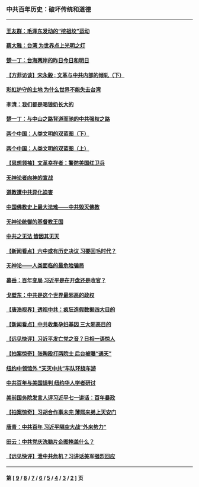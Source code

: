 ### 中共百年历史：破坏传统和道德
---
#### [王友群：毛泽东发动的“挖祖坟”运动](../../pages/nf1176114/n13723639.md?07250430) 
#### [蔡大雅：台湾 为世界点上光明之灯](../../pages/nf1176114/n13531530.md?07250430) 
#### [楚一丁：台海两岸的昨日今日和明日](../../pages/nf1176114/n13531468.md?07250430) 
#### [【方菲访谈】宋永毅 : 文革与中共内部的倾轧（下）](../../pages/nf1176114/n13486836.md?07250430) 
#### [彩虹护守的土地 为什么世界不能失去台湾](../../pages/nf1176114/n13476849.md?07250430) 
#### [李清：我们都是喝狼奶长大的](../../pages/nf1176114/n13471478.md?07250430) 
#### [楚一丁：与中山之路背道而驰的中共强权之路](../../pages/nf1176114/n13437270.md?07250430) 
#### [两个中国：人类文明的双蓝图（下）](../../pages/nf1176114/n13423132.md?07250430) 
#### [两个中国：人类文明的双蓝图（上）](../../pages/nf1176114/n13422687.md?07250430) 
#### [【思想领袖】文革幸存者：警防美国红卫兵](../../pages/nf1176114/n13339289.md?07250430) 
#### [无神论者向神的宣战](../../pages/nf1176114/n13281535.md?07250430) 
#### [道教遭中共异化迫害](../../pages/nf1176114/n13281463.md?07250430) 
#### [中国佛教史上最大法难——中共毁灭佛教](../../pages/nf1176114/n13281397.md?07250430) 
#### [无神论统御的基督教王国](../../pages/nf1176114/n13281280.md?07250430) 
#### [中共之无法 皆因其无天](../../pages/nf1176114/n13281088.md?07250430) 
#### [【新闻看点】六中或有历史决议 习要回毛时代？](../../pages/nf1176114/n13222895.md?07250430) 
#### [无神论——人类面临的最危险骗局](../../pages/nf1176114/n13196137.md?07250430) 
#### [慕岳：百年变局 习近平是在开盘还是收官？](../../pages/nf1176114/n13206516.md?07250430) 
#### [戈壁东：中共是这个世界最邪恶的政权](../../pages/nf1176114/n13085641.md?07250430) 
#### [【唐浩视界】透视中共：疯狂造假数据四大目的](../../pages/nf1176114/n13080590.md?07250430) 
#### [【新闻看点】中共收集孕妇基因 三大邪恶目的](../../pages/nf1176114/n13077182.md?07250430) 
#### [【远见快评】习近平发亡党之音？日相一语惊人](../../pages/nf1176114/n13074809.md?07250430) 
#### [【拍案惊奇】张陶殴打两院士 后台被曝“通天”](../../pages/nf1176114/n13070496.md?07250430) 
#### [纽约中领馆外 “天灭中共”车队环绕车游](../../pages/nf1176114/n13070693.md?07250430) 
#### [中共百年与美国误判 纽约华人学者研讨](../../pages/nf1176114/n13067969.md?07250430) 
#### [美前国务院发言人评习近平七一讲话：百年暴政](../../pages/nf1176114/n13066986.md?07250430) 
#### [【拍案惊奇】习胡合作事未完 薄熙来弟上天安门](../../pages/nf1176114/n13065867.md?07250430) 
#### [唐青：中共百年 习近平隔空大战“外来势力”](../../pages/nf1176114/n13065976.md?07250430) 
#### [田云：中共党庆洗脑片企图掩盖什么？](../../pages/nf1176114/n13064395.md?07250430) 
#### [【远见快评】泄中共危机？习讲话美军强烈回应](../../pages/nf1176114/n13064269.md?07250430) 

---
#### 第 [ [9](./9.md?07250430) / [8](./8.md?07250430) / [7](./7.md?07250430) / [6](./6.md?07250430) / [5](./5.md?07250430) / [4](./4.md?07250430) / [3](./3.md?07250430) / [2](./2.md?07250430) ] 页
